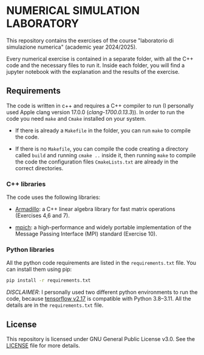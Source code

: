 # NUMERICAL SIMULATION LABORATORY

This repository contains the exercises of the course "laboratorio di simulazione numerica" (academic year 2024/2025).

Every numerical exercise is contained in a separate folder, with all the C++ code and the necessary files to run it. Inside each folder, you will find a jupyter notebook with the explanation and the results of the exercise.

## Requirements

The code is written in c++ and requires a C++ compiler to run (I personally used Apple clang version 17.0.0 (*clang-1700.0.13.3*)). In order to run the code you need `make` and `Cmake` installed on your system. 

- If there is already a `Makefile` in the folder, you can run `make` to compile the code.

- If there is no `Makefile`, you can compile the code creating a directory called `build` and running `cmake ..` inside it, then running `make` to compile the code the configuration files `CmakeLists.txt` are already in the correct directories.

### C++ libraries

The code uses the following libraries:

- [Armadillo](http://arma.sourceforge.net/): a C++ linear algebra library for fast matrix operations (Exercises 4,6 and 7).

- [mpich](https://www.mpich.org/): a high-performance and widely portable implementation of the Message Passing Interface (MPI) standard (Exercise 10).

### Python libraries

All the python code requirements are listed in the `requirements.txt` file. You can install them using pip:

```bash
pip install -r requirements.txt
```

*DISCLAIMER*: I personally used two different python environments to run the code, because [tensorflow v2.17](https://www.tensorflow.org/) is compatible with Python 3.8–3.11. All the details are in the `requirements.txt` file.

## License
This repository is licensed under GNU General Public License v3.0. See the [LICENSE](LICENSE) file for more details.
